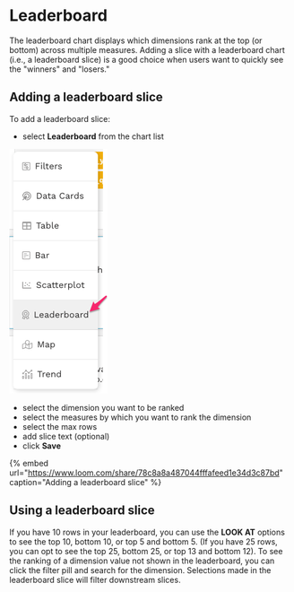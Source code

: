 # Leaderboard

The leaderboard chart displays which dimensions rank at the top \(or bottom\) across multiple measures. Adding a slice with a leaderboard chart \(i.e., a leaderboard slice\) is a good choice when users want to quickly see the "winners" and "losers."

## Adding a leaderboard slice

To add a leaderboard slice:

* select **Leaderboard** from the chart list 

![](../../../.gitbook/assets/image%20%28175%29.png)

* select the dimension you want to be ranked
* select the measures by which you want to rank the dimension
* select the max rows
* add slice text \(optional\)
* click **Save**

{% embed url="https://www.loom.com/share/78c8a8a487044fffafeed1e34d3c87bd" caption="Adding a leaderboard slice" %}

## Using a leaderboard slice

If you have 10 rows in your leaderboard, you can use the **LOOK AT** options to see the top 10, bottom 10, or top 5 and bottom 5. \(If you have 25 rows, you can opt to see the top 25, bottom 25, or top 13 and bottom 12\). To see the ranking of a dimension value not shown in the leaderboard, you can click the filter pill and search for the dimension. Selections made in the leaderboard slice will filter downstream slices. 

